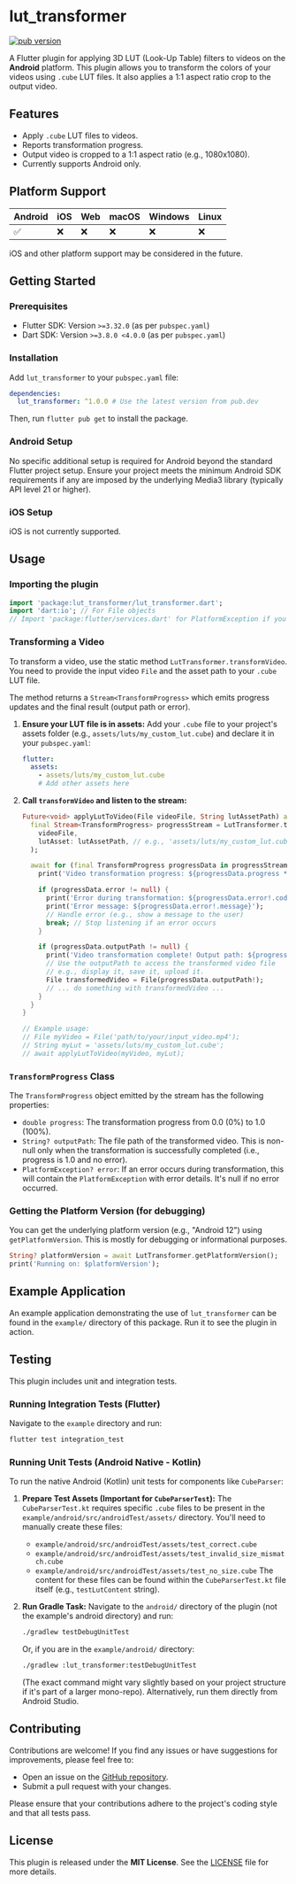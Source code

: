 # lut_transformer

[![pub version](https://img.shields.io/pub/v/lut_transformer.svg)](https://pub.dev/packages/lut_transformer)
<!-- TODO: Add CI badge e.g. [![CI](https://github.com/nomuman/lut_transformer/actions/workflows/ci.yaml/badge.svg)](https://github.com/nomuman/lut_transformer/actions/workflows/ci.yaml) -->

A Flutter plugin for applying 3D LUT (Look-Up Table) filters to videos on the **Android** platform. This plugin allows you to transform the colors of your videos using `.cube` LUT files. It also applies a 1:1 aspect ratio crop to the output video.

## Features

- Apply `.cube` LUT files to videos.
- Reports transformation progress.
- Output video is cropped to a 1:1 aspect ratio (e.g., 1080x1080).
- Currently supports Android only.

## Platform Support

| Android | iOS     | Web     | macOS   | Windows | Linux   |
| :------ | :------ | :------ | :------ | :------ | :------ |
| ✅      | ❌      | ❌      | ❌      | ❌      | ❌      |

iOS and other platform support may be considered in the future.

## Getting Started

### Prerequisites

- Flutter SDK: Version `>=3.32.0` (as per `pubspec.yaml`)
- Dart SDK: Version `>=3.8.0 <4.0.0` (as per `pubspec.yaml`)

### Installation

Add `lut_transformer` to your `pubspec.yaml` file:

```yaml
dependencies:
  lut_transformer: ^1.0.0 # Use the latest version from pub.dev
```

Then, run `flutter pub get` to install the package.

### Android Setup

No specific additional setup is required for Android beyond the standard Flutter project setup. Ensure your project meets the minimum Android SDK requirements if any are imposed by the underlying Media3 library (typically API level 21 or higher).

### iOS Setup

iOS is not currently supported.

## Usage

### Importing the plugin

```dart
import 'package:lut_transformer/lut_transformer.dart';
import 'dart:io'; // For File objects
// Import 'package:flutter/services.dart' for PlatformException if you need to specifically catch it.
```

### Transforming a Video

To transform a video, use the static method `LutTransformer.transformVideo`. You need to provide the input video `File` and the asset path to your `.cube` LUT file.

The method returns a `Stream<TransformProgress>` which emits progress updates and the final result (output path or error).

1.  **Ensure your LUT file is in assets:**
    Add your `.cube` file to your project's assets folder (e.g., `assets/luts/my_custom_lut.cube`) and declare it in your `pubspec.yaml`:

    ```yaml
    flutter:
      assets:
        - assets/luts/my_custom_lut.cube
        # Add other assets here
    ```

2.  **Call `transformVideo` and listen to the stream:**

    ```dart
    Future<void> applyLutToVideo(File videoFile, String lutAssetPath) async {
      final Stream<TransformProgress> progressStream = LutTransformer.transformVideo(
        videoFile,
        lutAsset: lutAssetPath, // e.g., 'assets/luts/my_custom_lut.cube'
      );

      await for (final TransformProgress progressData in progressStream) {
        print('Video transformation progress: ${progressData.progress * 100}%');

        if (progressData.error != null) {
          print('Error during transformation: ${progressData.error!.code}');
          print('Error message: ${progressData.error!.message}');
          // Handle error (e.g., show a message to the user)
          break; // Stop listening if an error occurs
        }

        if (progressData.outputPath != null) {
          print('Video transformation complete! Output path: ${progressData.outputPath}');
          // Use the outputPath to access the transformed video file
          // e.g., display it, save it, upload it.
          File transformedVideo = File(progressData.outputPath!);
          // ... do something with transformedVideo ...
        }
      }
    }

    // Example usage:
    // File myVideo = File('path/to/your/input_video.mp4');
    // String myLut = 'assets/luts/my_custom_lut.cube';
    // await applyLutToVideo(myVideo, myLut);
    ```

### `TransformProgress` Class

The `TransformProgress` object emitted by the stream has the following properties:

-   `double progress`: The transformation progress from 0.0 (0%) to 1.0 (100%).
-   `String? outputPath`: The file path of the transformed video. This is non-null only when the transformation is successfully completed (i.e., progress is 1.0 and no error).
-   `PlatformException? error`: If an error occurs during transformation, this will contain the `PlatformException` with error details. It's null if no error occurred.

### Getting the Platform Version (for debugging)

You can get the underlying platform version (e.g., "Android 12") using `getPlatformVersion`. This is mostly for debugging or informational purposes.

```dart
String? platformVersion = await LutTransformer.getPlatformVersion();
print('Running on: $platformVersion');
```

## Example Application

An example application demonstrating the use of `lut_transformer` can be found in the `example/` directory of this package. Run it to see the plugin in action.

## Testing

This plugin includes unit and integration tests.

### Running Integration Tests (Flutter)

Navigate to the `example` directory and run:

```bash
flutter test integration_test
```

### Running Unit Tests (Android Native - Kotlin)

To run the native Android (Kotlin) unit tests for components like `CubeParser`:

1.  **Prepare Test Assets (Important for `CubeParserTest`):**
    The `CubeParserTest.kt` requires specific `.cube` files to be present in the `example/android/src/androidTest/assets/` directory. You'll need to manually create these files:
    *   `example/android/src/androidTest/assets/test_correct.cube`
    *   `example/android/src/androidTest/assets/test_invalid_size_mismatch.cube`
    *   `example/android/src/androidTest/assets/test_no_size.cube`
    The content for these files can be found within the `CubeParserTest.kt` file itself (e.g., `testLutContent` string).

2.  **Run Gradle Task:**
    Navigate to the `android/` directory of the plugin (not the example's android directory) and run:
    ```bash
    ./gradlew testDebugUnitTest
    ```
    Or, if you are in the `example/android/` directory:
    ```bash
    ./gradlew :lut_transformer:testDebugUnitTest
    ```
    (The exact command might vary slightly based on your project structure if it's part of a larger mono-repo).
    Alternatively, run them directly from Android Studio.

## Contributing

Contributions are welcome! If you find any issues or have suggestions for improvements, please feel free to:

-   Open an issue on the [GitHub repository](https://github.com/nomuman/lut_transformer/issues). <!-- TODO: Replace with actual URL -->
-   Submit a pull request with your changes.

Please ensure that your contributions adhere to the project's coding style and that all tests pass.

## License

This plugin is released under the **MIT License**. See the [LICENSE](LICENSE) file for more details.
